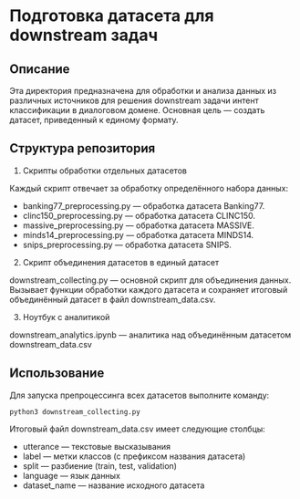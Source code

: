 # Подготовка датасета для downstream задач

## Описание

Эта директория предназначена для обработки и анализа данных из различных источников для решения downstream задачи интент классификации в диалоговом домене. Основная цель — создать датасет, приведенный к единому формату.

## Структура репозитория
1. Скрипты обработки отдельных датасетов

Каждый скрипт отвечает за обработку определённого набора данных:

- banking77_preprocessing.py — обработка датасета Banking77.
- clinc150_preprocessing.py — обработка датасета CLINC150.
- massive_preprocessing.py — обработка датасета MASSIVE.
- minds14_preprocessing.py — обработка датасета MINDS14.
- snips_preprocessing.py — обработка датасета SNIPS.

2. Скрипт объединения датасетов в единый датасет

downstream_collecting.py — основной скрипт для объединения данных. Вызывает функции обработки каждого датасета и сохраняет итоговый объединённый датасет в файл downstream_data.csv.

3. Ноутбук с аналитикой

downstream_analytics.ipynb — аналитика над объединённым датасетом downstream_data.csv

## Использование

Для запуска препроцессинга всех датасетов выполните команду: 

```
python3 downstream_collecting.py
```

Итоговый файл downstream_data.csv имеет следующие столбцы:

- utterance — текстовые высказывания
- label — метки классов (с префиксом названия датасета)
- split — разбиение (train, test, validation)
- language — язык данных
- dataset_name — название исходного датасета
